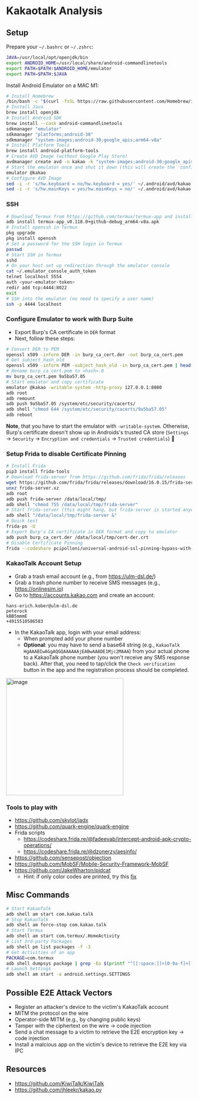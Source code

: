 # Kakaotalk Analysis

## Setup

Prepare your `~/.bashrc` or `~/.zshrc`:

```bash
JAVA=/usr/local/opt/openjdk/bin
export ANDROID_HOME=/usr/local/share/android-commandlinetools
export PATH=$PATH:$ANDROID_HOME/emulator
export PATH=$PATH:$JAVA
```

Install Android Emulator on a MAC M1:

```bash
# Install Homebrew
/bin/bash -c "$(curl -fsSL https://raw.githubusercontent.com/Homebrew/install/HEAD/install.sh)"
# Install Java
brew install openjdk
# Install Android SDK
brew install --cask android-commandlinetools
sdkmanager "emulator"
sdkmanager "platforms;android-30"
sdkmanager "system-images;android-30;google_apis;arm64-v8a"
# Install Platform Tools
brew install android-platform-tools
# Create AVD Image (without Google Play Store)
avdmanager create avd -n kakao -k "system-images;android-30;google_apis;arm64-v8a"
# Start the emulator once and shut it down (this will create the 'config.ini' file)
emulator @kakao
# Configure AVD Image
sed -i -r 's/hw.keyboard = no/hw.keyboard = yes/' ~/.android/avd/kakao.avd/config.ini
sed -i -r 's/hw.mainKeys = yes/hw.mainKeys = no/' ~/.android/avd/kakao.avd/config.ini
```

### SSH

```bash
# Download Termux from https://github.com/termux/termux-app and install it, e.g.:
adb install termux-app_v0.118.0+github-debug_arm64-v8a.apk
# Install openssh in Termux
pkg upgrade
pkg install openssh
# Set a password for the SSH login in Termux
passwd
# Start SSH in Termux
sshd
# On your host set up redirection through the emulator console
cat ~/.emulator_console_auth_token
telnet localhost 5554
auth <your-emulator-token>
redir add tcp:4444:8022
exit
# SSH into the emulator (no need to specify a user name)
ssh -p 4444 localhost
```

### Configure Emulator to work with Burp Suite

- Export Burp's CA certificate in `DER` format
- Next, follow these steps:
```bash
# Convert DER to PEM
openssl x509 -inform DER -in burp_ca_cert.der -out burp_ca_cert.pem
# Get subject_hash_old
openssl x509 -inform PEM -subject_hash_old -in burp_ca_cert.pem | head -1
# Rename burp_ca_cert.pem to <hash>.0
mv burp_ca_cert.pem 9a5ba57.05
# Start emulator and copy certificate
emulator @kakao -writable-system -http-proxy 127.0.0.1:8080
adb root
adb remount
adb push 9a5ba57.05 /system/etc/security/cacerts/
adb shell "chmod 644 /system/etc/security/cacerts/9a5ba57.05"
adb reboot
```
**Note**, that you have to start the emulator with `-writable-system`. Otherwise, Burp's certificate doesn't show up in Androids's trusted CA store (`Settings` -> `Security` -> `Encryption and credentials` -> `Trusted credentials`) 🙈

### Setup Frida to disable Certificate Pinning

```bash
# Install Frida
pip3 install frida-tools
# Download frida-server from https://github.com/frida/frida/releases
wget https://github.com/frida/frida/releases/download/16.0.15/frida-server-16.0.15-android-arm64.xz -O frida-server.xz
unxz frida-server.xz
adb root
adb push frida-server /data/local/tmp/
adb shell "chmod 755 /data/local/tmp/frida-server"
# Start frida-server (this might hang, but frida-server is started anyways)
adb shell "/data/local/tmp/frida-server &"
# Quick test
frida-ps -U
# Export Burp's CA certificate in DER format and copy to emulator
adb push burp_ca_cert.der /data/local/tmp/cert-der.crt
# Disable Certificate Pinning
frida --codeshare pcipolloni/universal-android-ssl-pinning-bypass-with-frida -U -f com.kakao.talk
```

### KakaoTalk Account Setup

- Grab a trash email account (e.g., from https://ulm-dsl.de/)
- Grab a trash phone number to receive SMS messages (e.g., https://onlinesim.io)
- Go to https://accounts.kakao.com and create an account:
```
hans-erich.kober@ulm-dsl.de
peterock
kBB5mmmE
+4915510586583
```
- In the KakaoTalk app, login with your email address:
  - When prompted add your phone number
  - **Optional**: you may have to send a base64 string (e.g., `KakaoTalk HgAAABIwAGgAQGQAAAAAAjEABwAAADE1Mjc2MAAA`) from your actual phone to a KakaoTalk phone number (you won't receive any SMS response back). After that, you need to tap/click the `Check verification` button in the app and the registration process should be completed.

<img width="318" alt="image" src="https://user-images.githubusercontent.com/14765446/233626988-8bf6be98-c855-4f29-99cb-77d2d44dcb60.png">

### Tools to play with

- https://github.com/skylot/jadx
- https://github.com/quark-engine/quark-engine
- Frida scripts
  - https://codeshare.frida.re/@fadeevab/intercept-android-apk-crypto-operations/
  - https://codeshare.frida.re/@dzonerzy/aesinfo/
- https://github.com/sensepost/objection
- https://github.com/MobSF/Mobile-Security-Framework-MobSF
- https://github.com/JakeWharton/pidcat
  - Hint: if only color codes are printed, try this [fix](https://github.com/JakeWharton/pidcat/issues/182)

## Misc Commands

```bash
# Start KakaoTalk
adb shell am start com.kakao.talk
# Stop KakaoTalk
adb shell am force-stop com.kakao.talk
# Start Termux
adb shell am start com.termux/.HomeActivity
# List 3rd-party Packages
adb shell pm list packages -f -3
# Get Activities of an app
PACKAGE=com.termux
adb shell dumpsys package | grep -Eo $(printf "^[[:space:]]+[0-9a-f]+[[:space:]]+%s/[^[:space:]]+" "${PACKAGE}") | grep -oE "[^[:space:]]+$"
# Launch Settings
adb shell am start -a android.settings.SETTINGS
```

## Possible E2E Attack Vectors

- Register an attacker's device to the victim's KakaoTalk account
- MITM the protocol on the wire
- Operator-side MITM (e.g., by changing public keys)
- Tamper with the ciphertext on the wire -> code injection
- Send a chat message to a victim to retrieve the E2E encryption key -> code injection
- Install a malcious app on the victim's device to retrieve the E2E key via IPC

## Resources

- https://github.com/KiwiTalk/KiwiTalk
- https://github.com/jhleekr/kakao.py
